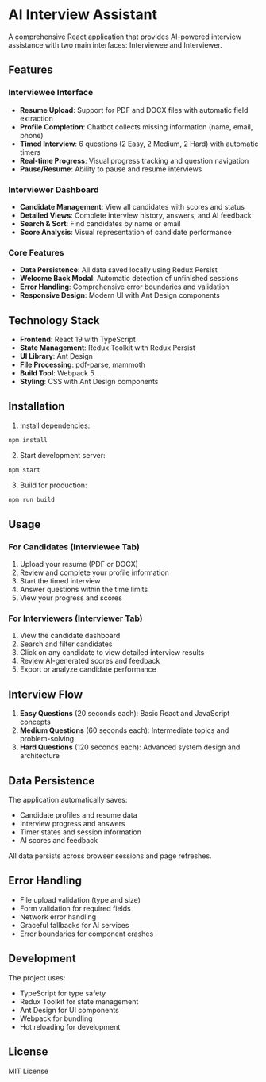 # AI Interview Assistant

A comprehensive React application that provides AI-powered interview assistance with two main interfaces: Interviewee and Interviewer.

## Features

### Interviewee Interface
- **Resume Upload**: Support for PDF and DOCX files with automatic field extraction
- **Profile Completion**: Chatbot collects missing information (name, email, phone)
- **Timed Interview**: 6 questions (2 Easy, 2 Medium, 2 Hard) with automatic timers
- **Real-time Progress**: Visual progress tracking and question navigation
- **Pause/Resume**: Ability to pause and resume interviews

### Interviewer Dashboard
- **Candidate Management**: View all candidates with scores and status
- **Detailed Views**: Complete interview history, answers, and AI feedback
- **Search & Sort**: Find candidates by name or email
- **Score Analysis**: Visual representation of candidate performance

### Core Features
- **Data Persistence**: All data saved locally using Redux Persist
- **Welcome Back Modal**: Automatic detection of unfinished sessions
- **Error Handling**: Comprehensive error boundaries and validation
- **Responsive Design**: Modern UI with Ant Design components

## Technology Stack

- **Frontend**: React 19 with TypeScript
- **State Management**: Redux Toolkit with Redux Persist
- **UI Library**: Ant Design
- **File Processing**: pdf-parse, mammoth
- **Build Tool**: Webpack 5
- **Styling**: CSS with Ant Design components

## Installation

1. Install dependencies:
```bash
npm install
```

2. Start development server:
```bash
npm start
```

3. Build for production:
```bash
npm run build
```

## Usage

### For Candidates (Interviewee Tab)
1. Upload your resume (PDF or DOCX)
2. Review and complete your profile information
3. Start the timed interview
4. Answer questions within the time limits
5. View your progress and scores

### For Interviewers (Interviewer Tab)
1. View the candidate dashboard
2. Search and filter candidates
3. Click on any candidate to view detailed interview results
4. Review AI-generated scores and feedback
5. Export or analyze candidate performance

## Interview Flow

1. **Easy Questions** (20 seconds each): Basic React and JavaScript concepts
2. **Medium Questions** (60 seconds each): Intermediate topics and problem-solving
3. **Hard Questions** (120 seconds each): Advanced system design and architecture

## Data Persistence

The application automatically saves:
- Candidate profiles and resume data
- Interview progress and answers
- Timer states and session information
- AI scores and feedback

All data persists across browser sessions and page refreshes.

## Error Handling

- File upload validation (type and size)
- Form validation for required fields
- Network error handling
- Graceful fallbacks for AI services
- Error boundaries for component crashes

## Development

The project uses:
- TypeScript for type safety
- Redux Toolkit for state management
- Ant Design for UI components
- Webpack for bundling
- Hot reloading for development

## License

MIT License
